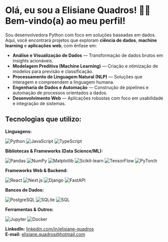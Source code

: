 # Olá, eu sou a Elisiane Quadros! 👩‍💻 Bem-vindo(a) ao meu perfil!

Sou desenvolvedora Python com foco em soluções baseadas em dados. Aqui, você encontrará projetos que exploram **ciência de dados**, **machine learning** e **aplicações web**, com ênfase em:

- **Análise e Visualização de Dados** — Transformação de dados brutos em insights acionáveis.
- **Modelagem Preditiva (Machine Learning)** — Criação e otimização de modelos para previsão e classificação.
- **Processamento de Linguagem Natural (NLP)** — Soluções que interagem e compreendem a linguagem humana.
- **Engenharia de Dados e Automação** — Construção de pipelines e automação de processos orientados a dados.
- **Desenvolvimento Web** — Aplicações robustas com foco em usabilidade e integração de sistemas.


##  Tecnologias que utilizo:

**Linguagens:**
  
![Python](https://img.shields.io/badge/Python-3776AB?style=for-the-badge&logo=python&logoColor=white)
![JavaScript](https://img.shields.io/badge/JavaScript-F7DF1E?style=for-the-badge&logo=javascript&logoColor=black)
![TypeScript](https://img.shields.io/badge/TypeScript-3178C6?style=for-the-badge&logo=typescript&logoColor=white)

**Bibliotecas & Frameworks (Data Science/ML):**  

![Pandas](https://img.shields.io/badge/Pandas-150458?style=for-the-badge&logo=pandas&logoColor=white)
![NumPy](https://img.shields.io/badge/NumPy-013243?style=for-the-badge&logo=numpy&logoColor=white)
![Matplotlib](https://img.shields.io/badge/Matplotlib-11557C?style=for-the-badge&logo=matplotlib&logoColor=white)
![Scikit-learn](https://img.shields.io/badge/scikit--learn-F7931E?style=for-the-badge&logo=scikit-learn&logoColor=white)
![TensorFlow](https://img.shields.io/badge/TensorFlow-FF6F00?style=for-the-badge&logo=tensorflow&logoColor=white)
![PyTorch](https://img.shields.io/badge/PyTorch-EE4C2C?style=for-the-badge&logo=pytorch&logoColor=white)

**Frameworks Web & Backend:**  

![React](https://img.shields.io/badge/React-61DAFB?style=for-the-badge&logo=react&logoColor=black)
![Next.js](https://img.shields.io/badge/Next.js-000000?style=for-the-badge&logo=next.js&logoColor=white)
![Django](https://img.shields.io/badge/Django-092E20?style=for-the-badge&logo=django&logoColor=white)
![FastAPI](https://img.shields.io/badge/FastAPI-009688?style=for-the-badge&logo=fastapi&logoColor=white)

**Bancos de Dados:**  

![PostgreSQL](https://img.shields.io/badge/PostgreSQL-316192?style=for-the-badge&logo=postgresql&logoColor=white)
![SQLite](https://img.shields.io/badge/SQLite-07405E?style=for-the-badge&logo=sqlite&logoColor=white)
![SQL](https://img.shields.io/badge/SQL-4479A1?style=for-the-badge&logo=postgresql&logoColor=white)

**Ferramentas & Outros:**  

![Jupyter](https://img.shields.io/badge/Jupyter-F37626?style=for-the-badge&logo=jupyter&logoColor=white)
![Docker](https://img.shields.io/badge/Docker-2496ED?style=for-the-badge&logo=docker&logoColor=white)

**LinkedIn:** [linkedin.com/in/elisiane-quadros](https://linkedin.com/in/elisiane-quadros)  
**E-mail:** [elisiane.quadros@hotmail.com](mailto:elisiane.quadros@hotmail.com)

